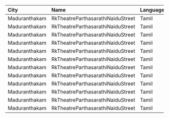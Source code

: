 | City          | Name                              | Language |  Time | Type        | Price | Capacity | Booked |
| :------------ | :-------------------------------- | :------- | ----: | :---------- | ----: | -------: | -----: |
| Maduranthakam | RkTheatreParthasarathiNaiduStreet | Tamil    | 11:30 | FirstClass  |  100₹ |      176 |     88 |
| Maduranthakam | RkTheatreParthasarathiNaiduStreet | Tamil    | 11:30 | SecondClass |  100₹ |      114 |     57 |
| Maduranthakam | RkTheatreParthasarathiNaiduStreet | Tamil    | 11:30 | ThirdClass  |  100₹ |      178 |     89 |
| Maduranthakam | RkTheatreParthasarathiNaiduStreet | Tamil    | 14:30 | FirstClass  |  100₹ |      176 |     88 |
| Maduranthakam | RkTheatreParthasarathiNaiduStreet | Tamil    | 14:30 | SecondClass |  100₹ |      114 |     57 |
| Maduranthakam | RkTheatreParthasarathiNaiduStreet | Tamil    | 14:30 | ThirdClass  |  100₹ |      178 |     89 |
| Maduranthakam | RkTheatreParthasarathiNaiduStreet | Tamil    | 18:30 | FirstClass  |  100₹ |      176 |     88 |
| Maduranthakam | RkTheatreParthasarathiNaiduStreet | Tamil    | 18:30 | SecondClass |  100₹ |      114 |     57 |
| Maduranthakam | RkTheatreParthasarathiNaiduStreet | Tamil    | 18:30 | ThirdClass  |  100₹ |      178 |     89 |
| Maduranthakam | RkTheatreParthasarathiNaiduStreet | Tamil    | 21:30 | FirstClass  |  100₹ |      176 |     88 |
| Maduranthakam | RkTheatreParthasarathiNaiduStreet | Tamil    | 21:30 | SecondClass |  100₹ |      114 |     57 |
| Maduranthakam | RkTheatreParthasarathiNaiduStreet | Tamil    | 21:30 | ThirdClass  |  100₹ |      178 |     89 |
